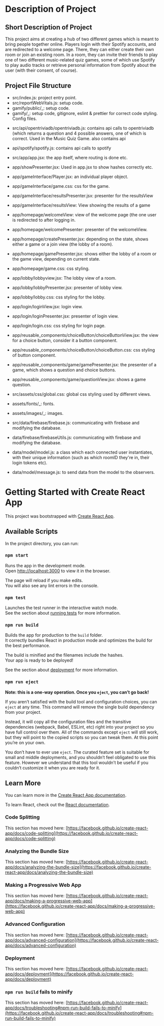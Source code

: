 # Description of Project

## Short Description of Project

This project aims at creating a hub of two different games which is meant to bring people together online. Players login with their Spotify accounts, and are redirected to a welcome page. There, they can either create their own room or join an existing room. In a room, they can invite their friends to play one of two different music-related quiz games, some of which use Spotify to play audio tracks or retrieve personal information from Spotify about the user (with their consent, of course).


## Project File Structure

- src/index.js: project entry point.
- src/reportWebVitals.js: setup code.
- gamify/public/\_: setup code.
- gamify/\_: setup code, gitignore, eslint & prettier for correct code styling. Config files.

* src/api/opentriviadb/opentriviadb.js: contains api calls to opentriviadb (which returns a question and 4 possible answers, one of which is correct. Used in the Music Quiz Game. also contains api
* api/spotify/spotify.js: contains api calls to spotify

* src/app/app.jsx: the app itself, where routing is done etc.
* app/showPresenter.jsx: Used in app.jsx to show hashes correctly etc.

* app/gameInterface/Player.jsx: an individual player object.
* app/gameInterface/game.css: css for the game.
* app/gameInterface/resultsPresenter.jsx: presenter for the resultsView
* app/gameInterface/resultsView: View showing the results of a game

* app/homepage/welcomeView: view of the welcome page (the one user is redirected to after logging in.
* app/homepage/welcomePresenter: presenter of the welcomeView.
* app/homepage/createPresenter.jsx: depending on the state, shows either a game or a join view (the lobby of a room).
* app/homepage/gamePresenter.jsx: shows either the lobby of a room or the game view, depending on current state.
* app/homepage/game.css: css styling.

* app/lobby/lobbyview.jsx: The lobby view of a room.
* app/lobby/lobbyPresenter.jsx: presenter of lobby view.
* app/lobby/lobby.css: css styling for the lobby.

* app/login/loginView.jsx: login view.
* app/login/loginPresenter.jsx: presenter of login view.
* app/login/login.css: css styling for login page.

* app/reusable_components/choiceButton/choiceButtonView.jsx: the view for a choice button, consider it a button component.
* app/reusable_components/choiceButton/choiceButton.css: css styling of button component.
* app/reusable_components/game/gamePresenter.jsx: the presenter of a game, which shows a question and choice buttons.
* app/reusable_components/game/questionView.jsx: shows a game question.

* src/assets/css/global.css: global css styling used by different views.
* assets/fonts/\_: fonts.
* assets/images/\_: images.

* src/data/firebase/firebase.js: communicating with firebase and modifying the database.
* data/firebase/firebaseUtils.js: communicating with firebase and modifying the database.
* data/model/model.js: a class which each connected user instantiates, with their unique information (such as which roomID they're in, their login tokens etc).
* data/model/message.js: to send data from the model to the observers.

# Getting Started with Create React App

This project was bootstrapped with [Create React App](https://github.com/facebook/create-react-app).

## Available Scripts

In the project directory, you can run:

### `npm start`

Runs the app in the development mode.\
Open [http://localhost:3000](http://localhost:3000) to view it in the browser.

The page will reload if you make edits.\
You will also see any lint errors in the console.

### `npm test`

Launches the test runner in the interactive watch mode.\
See the section about [running tests](https://facebook.github.io/create-react-app/docs/running-tests) for more information.

### `npm run build`

Builds the app for production to the `build` folder.\
It correctly bundles React in production mode and optimizes the build for the best performance.

The build is minified and the filenames include the hashes.\
Your app is ready to be deployed!

See the section about [deployment](https://facebook.github.io/create-react-app/docs/deployment) for more information.

### `npm run eject`

**Note: this is a one-way operation. Once you `eject`, you can’t go back!**

If you aren’t satisfied with the build tool and configuration choices, you can `eject` at any time. This command will remove the single build dependency from your project.

Instead, it will copy all the configuration files and the transitive dependencies (webpack, Babel, ESLint, etc) right into your project so you have full control over them. All of the commands except `eject` will still work, but they will point to the copied scripts so you can tweak them. At this point you’re on your own.

You don’t have to ever use `eject`. The curated feature set is suitable for small and middle deployments, and you shouldn’t feel obligated to use this feature. However we understand that this tool wouldn’t be useful if you couldn’t customize it when you are ready for it.

## Learn More

You can learn more in the [Create React App documentation](https://facebook.github.io/create-react-app/docs/getting-started).

To learn React, check out the [React documentation](https://reactjs.org/).

### Code Splitting

This section has moved here: [https://facebook.github.io/create-react-app/docs/code-splitting](https://facebook.github.io/create-react-app/docs/code-splitting)

### Analyzing the Bundle Size

This section has moved here: [https://facebook.github.io/create-react-app/docs/analyzing-the-bundle-size](https://facebook.github.io/create-react-app/docs/analyzing-the-bundle-size)

### Making a Progressive Web App

This section has moved here: [https://facebook.github.io/create-react-app/docs/making-a-progressive-web-app](https://facebook.github.io/create-react-app/docs/making-a-progressive-web-app)

### Advanced Configuration

This section has moved here: [https://facebook.github.io/create-react-app/docs/advanced-configuration](https://facebook.github.io/create-react-app/docs/advanced-configuration)

### Deployment

This section has moved here: [https://facebook.github.io/create-react-app/docs/deployment](https://facebook.github.io/create-react-app/docs/deployment)

### `npm run build` fails to minify

This section has moved here: [https://facebook.github.io/create-react-app/docs/troubleshooting#npm-run-build-fails-to-minify](https://facebook.github.io/create-react-app/docs/troubleshooting#npm-run-build-fails-to-minify)
